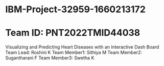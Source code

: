 # IBM-Project-32959-1660213172
# Team ID: PNT2022TMID44038
Visualizing and Predicting Heart Diseases with an Interactive Dash Board
Team Lead: Roshini K
Team Member1: Sithiya M
Team Member2: Sugantharani F
Team Member3: Swetha K
